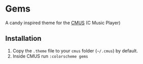 # Gems

A candy inspired theme for the [CMUS](http://cmus.sourceforge.net/) (C Music Player)

## Installation
1. Copy the `.theme` file to your `cmus` folder (`~/.cmus`) by default.
2. Inside CMUS run `:colorscheme gems`
